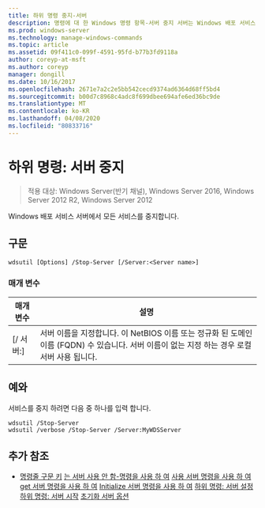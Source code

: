 ```yaml
---
title: 하위 명령 중지-서버
description: 명령에 대 한 Windows 명령 항목-서버 중지 서버는 Windows 배포 서비스 서버에서 모든 서비스를 중지 합니다.
ms.prod: windows-server
ms.technology: manage-windows-commands
ms.topic: article
ms.assetid: 09f411c0-099f-4591-95fd-b77b3fd9118a
author: coreyp-at-msft
ms.author: coreyp
manager: dongill
ms.date: 10/16/2017
ms.openlocfilehash: 2671e7a2c2e5bb542cecd9374ad6364d68ff5bd4
ms.sourcegitcommit: b00d7c8968c4adc8f699dbee694afe6ed36bc9de
ms.translationtype: MT
ms.contentlocale: ko-KR
ms.lasthandoff: 04/08/2020
ms.locfileid: "80833716"
---
```

# <a name="subcommand-stop-server"></a>하위 명령: 서버 중지

>적용 대상: Windows Server(반기 채널), Windows Server 2016, Windows Server 2012 R2, Windows Server 2012

Windows 배포 서비스 서버에서 모든 서비스를 중지합니다.

## <a name="syntax"></a>구문
```
wdsutil [Options] /Stop-Server [/Server:<Server name>]
```
### <a name="parameters"></a>매개 변수
|매개 변수|설명|
|-------|--------|
|[/ 서버:<Server name>]|서버 이름을 지정합니다. 이 NetBIOS 이름 또는 정규화 된 도메인 이름 (FQDN) 수 있습니다. 서버 이름이 없는 지정 하는 경우 로컬 서버 사용 됩니다.|
## <a name="examples"></a><a name=BKMK_examples></a>예와
서비스를 중지 하려면 다음 중 하나를 입력 합니다.
```
wdsutil /Stop-Server
wdsutil /verbose /Stop-Server /Server:MyWDSServer
```
## <a name="additional-references"></a>추가 참조
- [명령줄 구문 키](command-line-syntax-key.md)
[는 서버 사용 안 함-명령을 사용 하 여](using-the-disable-server-command.md)
[사용 서버 명령을 사용 하 여](using-the-enable-server-command.md)
[get 서버 명령을 사용 하 여](using-the-get-server-command.md)
[Initialize 서버 명령을 사용 하 여](using-the-initialize-server-command.md)
[하위 명령: 서버 설정](subcommand-set-server.md)
[하위 명령: 서버 시작](subcommand-start-server.md)
[초기화 서버 옵션](the-uninitialize-server-option.md)
